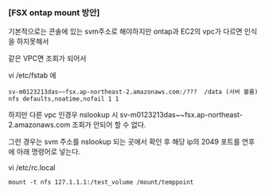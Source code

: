 ### [FSX ontap mount 방안]

기본적으로는 콘솔에 있는 svm주소로 해야하지만 ontap과 EC2의 vpc가 다르면 인식을 하지못해서

같은 VPC면 조회가 되어서

vi /etc/fstab 에

```
sv-m0123213das~~fsx.ap-northeast-2.amazonaws.com:/???  /data (서버 볼륨) nfs defaults,noatime,nofail 1 1
```

하지만 다른 vpc 인경우 nslookup 시 sv-m0123213das~~fsx.ap-northeast-2.amazonaws.com 조회가 안되어 할 수 없다.


그런 경우는 svm 주소를 nslookup 되는 곳에서 확인 후 해당 ip의 2049 포트를 연후에 아래 명령어로 넣는다.


vi /etc/rc.local
```
mount -t nfs 127.1.1.1:/test_volume /mount/temppoint
```
